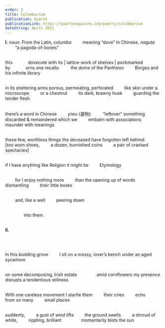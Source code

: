 ```yaml
---
order: 2
title: Columbarium
publication: Quarto
publicationLink: https://quartomagazine.com/poetry/columbarium
dateString: April 2021
---
```

**I.**
*noun.*
From the Latin, *columba*
&emsp;&emsp; meaning “dove”
In Chinese, *naguta*
&emsp;&emsp; “a pagoda-of-bones”
<br><br>


this &emsp;&emsp;&emsp; dovecote
with its | lattice-work of shelves |
pockmarked &emsp;&emsp;&emsp; by &emsp;&emsp;&emsp; urns
one recalls:
&emsp;&emsp; the dome of the Pantheon
&emsp;&emsp; Borges and his infinite library
<br><br>


in its sheltering arms
porous, permeating, perforated
&emsp;&emsp; like skin under a microscope
&emsp;&emsp; or a chestnut
&emsp;&emsp; its dark, brawny husk
&emsp;&emsp; guarding the tender flesh
<br><br>


there’s a word in Chinese
*&emsp;&emsp; yiwu* (遺物): &emsp;&emsp; “leftover"
something discarded & remaindered
which we
&emsp;&emsp; embalm with associations
&emsp;&emsp; maunder with meanings
<br><br>


these few, worthless things
the deceased
have forgotten
left behind:
&emsp;&emsp; \[too worn shoes,
&emsp;&emsp; a dozen, burnished coins
&emsp;&emsp; a pair of cracked
&emsp;&emsp; spectacles]
<br><br>


if I have anything like Religion
it might be
&emsp;&emsp; Etymology
<br><br>


&emsp;&emsp; for I enjoy nothing more
&emsp;&emsp; than the opening up of words
&emsp;&emsp; dismantling
&emsp;&emsp; their little boxes
<br><br>


&emsp;&emsp; and, like a well
&emsp;&emsp; peering down
<br><br>


&emsp;&emsp;&emsp;&emsp; into them.
<br><br>


**II.**

<br><br>


In this
budding grove &emsp;&emsp;  I sit
on a mossy, lover’s bench
under an aged sycamore
<br><br>


on some decomposing, Irish estate
&emsp;&emsp;&emsp;&emsp; amid cornflowers
my presence disrupts
a tendentious stillness
<br><br>


With one careless movement
I startle them
&emsp;&emsp; their cries &emsp;&emsp; echo
&emsp;&emsp; from so many
&emsp;&emsp; small places
<br><br>


suddenly,
&emsp;&emsp; a gust of wind lifts
&emsp;&emsp; the ground swells
&emsp;&emsp; a shroud of white,
&emsp;&emsp; rippling, brilliant
&emsp;&emsp;&emsp;&emsp; momentarily blots the sun

<br><br>

